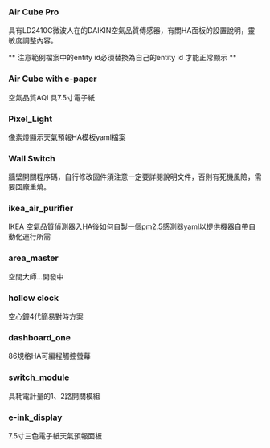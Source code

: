 ### Air Cube Pro

具有LD2410C微波人在的DAIKIN空氣品質傳感器，有關HA面板的設置說明，靈敏度調整內容。

** 注意範例檔案中的entity id必須替換為自己的entity id 才能正常顯示 **

### Air Cube with e-paper

空氣品質AQI 具7.5寸電子紙

### Pixel_Light

像素燈顯示天氣預報HA模板yaml檔案

### Wall Switch

牆壁開關程序碼，自行修改固件須注意一定要詳閱說明文件，否則有死機風險，需要回廠重燒。

### ikea_air_purifier

IKEA 空氣品質偵測器入HA後如何自製一個pm2.5感測器yaml以提供機器自帶自動化運行所需

### area_master

空間大師...開發中

### hollow clock 

空心鐘4代簡易對時方案

### dashboard_one

86規格HA可編程觸控螢幕

### switch_module

具耗電計量的1、2路開關模組

### e-ink_display 

7.5寸三色電子紙天氣預報面板
